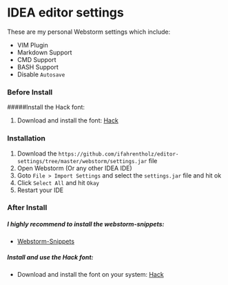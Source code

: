 # IDEA editor settings
These are my personal Webstorm settings which include:
* VIM Plugin
* Markdown Support
* CMD Support
* BASH Support
* Disable `Autosave`

### Before Install
#####Install the Hack font:
1. Download and install the font: [Hack](https://github.com/ifahrentholz/editor-settings/tree/master/fonts/Hack)

### Installation
1. Download the `https://github.com/ifahrentholz/editor-settings/tree/master/webstorm/settings.jar` file
2. Open Webstorm (Or any other IDEA IDE)
3. Goto `File > Import Settings` and select the `settings.jar` file and hit ok
4. Click `Select All` and hit `Okay`
5. Restart your IDE


### After Install
##### I highly recommend to install the webstorm-snippets:
* [Webstorm-Snippets]([https://github.com/ifahrentholz/webstorm-snippets])

##### Install and use the Hack font: 
* Download and install the font on your system: [Hack](https://github.com/ifahrentholz/editor-settings/tree/master/fonts/Hack)

